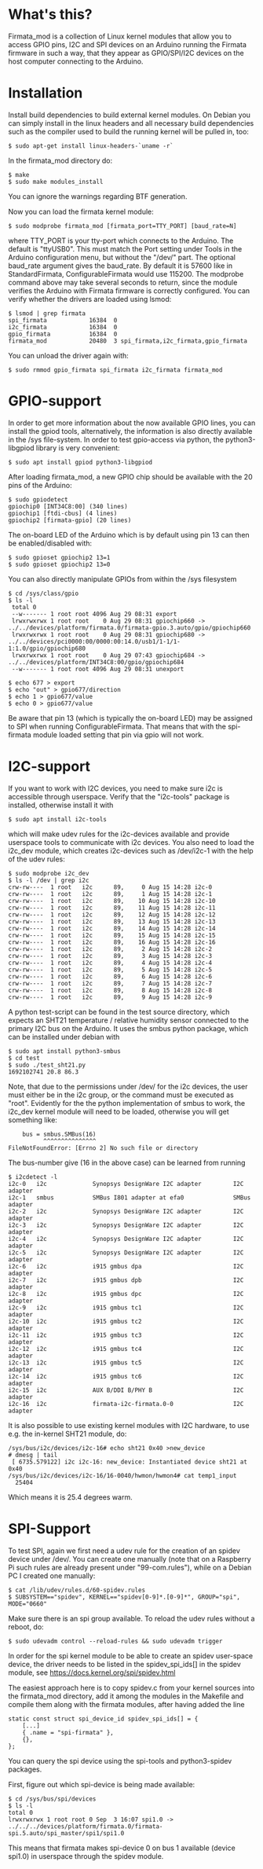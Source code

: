 # What's this?
Firmata_mod is a collection of Linux kernel modules that allow you to access
GPIO pins, I2C and SPI devices on an Arduino running the Firmata firmware
in such a way, that they appear as GPIO/SPI/I2C devices on the host computer
connecting to the Arduino.

# Installation
Install build dependencies to build external kernel modules. On Debian you
can simply install in the linux headers and all necessary build dependencies
such as the compiler used to build the running kernel will be pulled in,
too:
```
$ sudo apt-get install linux-headers-`uname -r`
```

In the firmata_mod directory do:
```
$ make
$ sudo make modules_install
```
You can ignore the warnings regarding BTF generation.

Now you can load the firmata kernel module:

```
$ sudo modprobe firmata_mod [firmata_port=TTY_PORT] [baud_rate=N]
```
where TTY_PORT is your tty-port which connects to the Arduino. The default
is "ttyUSB0". This must match the Port setting under Tools in the Arduino
configuration menu, but without the "/dev/" part. The optional baud_rate
argument gives the baud_rate. By default it is 57600 like in
StandardFirmata, ConfigurableFirmata would use 115200.
The modprobe command above may take several seconds to return, since the
module verifies the Arduino with Firmata firmware is correctly configured.
You can verify whether the drivers are loaded using lsmod:
```
$ lsmod | grep firmata
spi_firmata            16384  0
i2c_firmata            16384  0
gpio_firmata           16384  0
firmata_mod            20480  3 spi_firmata,i2c_firmata,gpio_firmata
```
You can unload the driver again with:
```
$ sudo rmmod gpio_firmata spi_firmata i2c_firmata firmata_mod
```

# GPIO-support
In order to get more information about the now available GPIO lines, you can install
the gpiod tools, alternatively, the information is also directly available
in the /sys file-system. In order to test gpio-access via python, the
python3-libgpiod library is very convenient: 
```
$ sudo apt install gpiod python3-libgpiod
```
After loading firmata_mod, a new GPIO chip should be available with the 20
pins of the Arduino:
```
$ sudo gpiodetect
gpiochip0 [INT34C8:00] (340 lines)
gpiochip1 [ftdi-cbus] (4 lines)
gpiochip2 [firmata-gpio] (20 lines)
```
The on-board LED of the Arduino which is by default using pin 13 can then be
enabled/disabled with:
```
$ sudo gpioset gpiochip2 13=1
$ sudo gpioset gpiochip2 13=0
```
You can also directly manipulate GPIOs from within the /sys filesystem
```
$ cd /sys/class/gpio
$ ls -l
 total 0
 --w------- 1 root root 4096 Aug 29 08:31 export
 lrwxrwxrwx 1 root root    0 Aug 29 08:31 gpiochip660 -> ../../devices/platform/firmata.0/firmata-gpio.3.auto/gpio/gpiochip660
 lrwxrwxrwx 1 root root    0 Aug 29 08:31 gpiochip680 -> ../../devices/pci0000:00/0000:00:14.0/usb1/1-1/1-1:1.0/gpio/gpiochip680
 lrwxrwxrwx 1 root root    0 Aug 29 07:43 gpiochip684 -> ../../devices/platform/INT34C8:00/gpio/gpiochip684
 --w------- 1 root root 4096 Aug 29 08:31 unexport

$ echo 677 > export
$ echo "out" > gpio677/direction 
$ echo 1 > gpio677/value 
$ echo 0 > gpio677/value 
```

Be aware that pin 13 (which is typically the on-board LED) may be assigned to SPI
when running ConfigurableFirmata. That means that with the spi-firmata
module loaded setting that pin via gpio will not work.

# I2C-support
If you want to work with I2C devices, you need to make sure i2c is
accessible through userspace. Verify that the "i2c-tools" package is
installed, otherwise install it with
```
$ sudo apt install i2c-tools
```
which will make udev rules for the i2c-devices available and provide
userspace tools to communicate with i2c devices.
You also need to load the i2c_dev module, which creates i2c-devices
such as /dev/i2c-1 with the help of the udev rules:
```
$ sudo modprobe i2c_dev
$ ls -l /dev | grep i2c
crw-rw----  1 root   i2c      89,     0 Aug 15 14:28 i2c-0
crw-rw----  1 root   i2c      89,     1 Aug 15 14:28 i2c-1
crw-rw----  1 root   i2c      89,    10 Aug 15 14:28 i2c-10
crw-rw----  1 root   i2c      89,    11 Aug 15 14:28 i2c-11
crw-rw----  1 root   i2c      89,    12 Aug 15 14:28 i2c-12
crw-rw----  1 root   i2c      89,    13 Aug 15 14:28 i2c-13
crw-rw----  1 root   i2c      89,    14 Aug 15 14:28 i2c-14
crw-rw----  1 root   i2c      89,    15 Aug 15 14:28 i2c-15
crw-rw----  1 root   i2c      89,    16 Aug 15 14:28 i2c-16
crw-rw----  1 root   i2c      89,     2 Aug 15 14:28 i2c-2
crw-rw----  1 root   i2c      89,     3 Aug 15 14:28 i2c-3
crw-rw----  1 root   i2c      89,     4 Aug 15 14:28 i2c-4
crw-rw----  1 root   i2c      89,     5 Aug 15 14:28 i2c-5
crw-rw----  1 root   i2c      89,     6 Aug 15 14:28 i2c-6
crw-rw----  1 root   i2c      89,     7 Aug 15 14:28 i2c-7
crw-rw----  1 root   i2c      89,     8 Aug 15 14:28 i2c-8
crw-rw----  1 root   i2c      89,     9 Aug 15 14:28 i2c-9
```

A python test-script can be found in the test source directory, which
expects an SHT21 temperature / relative humidity sensor connected to the
primary I2C bus on the Arduino. It uses the smbus python package, which can
be installed under debian with
```
$ sudo apt install python3-smbus
$ cd test
$ sudo ./test_sht21.py
1692102741 20.8 86.3
```

Note, that due to the permissions under /dev/ for the i2c devices, the user
must either be in the i2c group, or the command must be executed as "root".
Evidently for the the python implementation of smbus to work, the i2c_dev
kernel module will need to be loaded, otherwise you will get something like:
```
    bus = smbus.SMBus(16)
          ^^^^^^^^^^^^^^^
FileNotFoundError: [Errno 2] No such file or directory
```
The bus-number give (16 in the above case) can be learned from running
```
$ i2cdetect -l
i2c-0   i2c             Synopsys DesignWare I2C adapter         I2C adapter
i2c-1   smbus           SMBus I801 adapter at efa0              SMBus adapter
i2c-2   i2c             Synopsys DesignWare I2C adapter         I2C adapter
i2c-3   i2c             Synopsys DesignWare I2C adapter         I2C adapter
i2c-4   i2c             Synopsys DesignWare I2C adapter         I2C adapter
i2c-5   i2c             Synopsys DesignWare I2C adapter         I2C adapter
i2c-6   i2c             i915 gmbus dpa                          I2C adapter
i2c-7   i2c             i915 gmbus dpb                          I2C adapter
i2c-8   i2c             i915 gmbus dpc                          I2C adapter
i2c-9   i2c             i915 gmbus tc1                          I2C adapter
i2c-10  i2c             i915 gmbus tc2                          I2C adapter
i2c-11  i2c             i915 gmbus tc3                          I2C adapter
i2c-12  i2c             i915 gmbus tc4                          I2C adapter
i2c-13  i2c             i915 gmbus tc5                          I2C adapter
i2c-14  i2c             i915 gmbus tc6                          I2C adapter
i2c-15  i2c             AUX B/DDI B/PHY B                       I2C adapter
i2c-16  i2c             firmata-i2c-firmata.0-0                 I2C adapter
```
It is also possible to use existing kernel modules with I2C hardware, to use
e.g. the in-kernel SHT21 module, do:
```
/sys/bus/i2c/devices/i2c-16# echo sht21 0x40 >new_device
# dmesg | tail
 [ 6735.579122] i2c i2c-16: new_device: Instantiated device sht21 at 0x40
/sys/bus/i2c/devices/i2c-16/16-0040/hwmon/hwmon4# cat temp1_input 
  25404
```
Which means it is 25.4 degrees warm.

# SPI-Support
To test SPI, again we first need a udev rule for the creation of
an spidev device under /dev/. You can create one manually (note that on a
Raspberry Pi such rules are already present under "99-com.rules"), while on
a Debian PC I created one manually:
```
$ cat /lib/udev/rules.d/60-spidev.rules
$ SUBSYSTEM=="spidev", KERNEL=="spidev[0-9]*.[0-9]*", GROUP="spi", MODE="0660"
```
Make sure there is an spi group available. To reload the udev rules without
a reboot, do:
```
$ sudo udevadm control --reload-rules && sudo udevadm trigger
```
In order for the spi kernel module to be able to create an spidev user-space
device, the driver needs to be listed in the spidev_spi_ids[] in the spidev
module, see https://docs.kernel.org/spi/spidev.html

The easiest approach here is to copy spidev.c from your kernel sources into
the firmata_mod directory, add it among the modules in the Makefile and
compile them along with the firmata modules, after having added the line
```
static const struct spi_device_id spidev_spi_ids[] = {
	[...]
	{ .name = "spi-firmata" },
	{},
};
```
You can query the spi device using the spi-tools and python3-spidev
packages.

First, figure out which spi-device is being made available:
```
$ cd /sys/bus/spi/devices
$ ls -l
total 0
lrwxrwxrwx 1 root root 0 Sep  3 16:07 spi1.0 -> ../../../devices/platform/firmata.0/firmata-spi.5.auto/spi_master/spi1/spi1.0
```
This means that firmata makes spi-device 0 on bus 1 available (device spi1.0)
in userspace through the spidev module.
